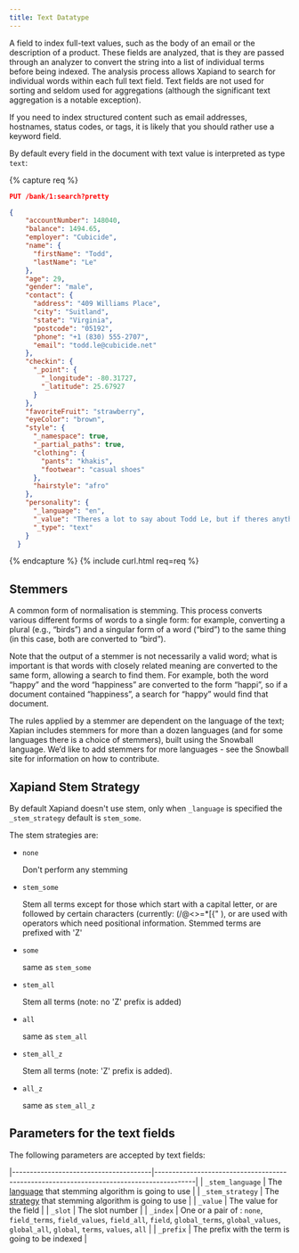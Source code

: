 ```yaml
---
title: Text Datatype
---
```


A field to index full-text values, such as the body of an email or the description of a product. These fields are analyzed, that is they are passed through an analyzer to convert the string into a list of individual terms before being indexed. The analysis process allows Xapiand to search for individual words within each full text field. Text fields are not used for sorting and seldom used for aggregations (although the significant text aggregation is a notable exception).

If you need to index structured content such as email addresses, hostnames, status codes, or tags, it is likely that you should rather use a keyword field.

By default every field in the document with text value is interpreted as type `text`:

{% capture req %}

```json
PUT /bank/1:search?pretty

{
    "accountNumber": 148040,
    "balance": 1494.65,
    "employer": "Cubicide",
    "name": {
      "firstName": "Todd",
      "lastName": "Le"
    },
    "age": 29,
    "gender": "male",
    "contact": {
      "address": "409 Williams Place",
      "city": "Suitland",
      "state": "Virginia",
      "postcode": "05192",
      "phone": "+1 (830) 555-2707",
      "email": "todd.le@cubicide.net"
    },
    "checkin": {
      "_point": {
        "_longitude": -80.31727,
        "_latitude": 25.67927
      }
    },
    "favoriteFruit": "strawberry",
    "eyeColor": "brown",
    "style": {
      "_namespace": true,
      "_partial_paths": true,
      "clothing": {
        "pants": "khakis",
        "footwear": "casual shoes"
      },
      "hairstyle": "afro"
    },
    "personality": {
      "_language": "en",
      "_value": "Theres a lot to say about Todd Le, but if theres anything you should know its that hes individualistic and determined. Of course hes also charming, cheerful and precise, but far less strongly and often mixed with being grim as well. His individualism though, this is what hes pretty much loved for. Friends usually count on this and his appreciative nature especially when they need comforting or support. All in all, Todd has a fair share of lesser days too. His slyness and dominating nature sour the mood many a time and beyond what people are willing to deal with. Fortunately his determination is there to relift spirits when needed.",
      "_type": "text"
    }
  }
```
{% endcapture %}
{% include curl.html req=req %}

## Stemmers

A common form of normalisation is stemming. This process converts various different forms of words to a single form: for example, converting a plural (e.g., “birds”) and a singular form of a word (“bird”) to the same thing (in this case, both are converted to “bird”).

Note that the output of a stemmer is not necessarily a valid word; what is important is that words with closely related meaning are converted to the same form, allowing a search to find them. For example, both the word “happy” and the word “happiness” are converted to the form “happi”, so if a document contained “happiness”, a search for “happy” would find that document.

The rules applied by a stemmer are dependent on the language of the text; Xapian includes stemmers for more than a dozen languages (and for some languages there is a choice of stemmers), built using the Snowball language. We’d like to add stemmers for more languages - see the Snowball site for information on how to contribute.


## Xapiand Stem Strategy

By default Xapiand doesn't use stem, only when `_language` is specified the `_stem_strategy` default is `stem_some`.

The stem strategies are:
* `none`

	Don't perform any stemming
* `stem_some`

	Stem all terms except for those which start with a capital letter, or are followed by certain characters (currently: \(/@<>=\*\[\{\" \), or are used with operators which need positional information. Stemmed terms are prefixed with 'Z'
* `some`

	same as `stem_some`
* `stem_all`

	Stem all terms (note: no 'Z' prefix is added)
* `all`

	same as `stem_all`
* `stem_all_z`

	Stem all terms (note: 'Z' prefix is added).
* `all_z`

	same as `stem_all_z`


## Parameters for the text fields

The following parameters are accepted by text fields:

|---------------------------------------|-----------------------------------------------------------------------------------------|
| `_stem_language`                      | The [language](https://xapian.org/docs/apidoc/html/classXapian_1_1Stem.html#a6c46cedf2047b159a7e4c9d4468242b1) that stemming algorithm is going to use                                    |
| `_stem_strategy`                      | The [strategy](https://xapian.org/docs/apidoc/html/classXapian_1_1QueryParser.html#ac7dc3b55b6083bd3ff98fc8b2726c8fd) that stemming algorithm is going to use                                    |
| `_value`                              | The value for the field                                                                 |
| `_slot`                               | The slot number                                                                         |
| `_index`                              | One or a pair of : `none`, `field_terms`, `field_values`, `field_all`, `field`, `global_terms`, `global_values`, `global_all`, `global`, `terms`, `values`, `all`      |
| `_prefix`                             | The prefix with the term is going to be indexed     |
